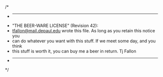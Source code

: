 /*
 * ----------------------------------------------------------------------------
 * "THE BEER-WARE LICENSE" (Revision 42):
 * <tfallon@mail.depaul.edu> wrote this file.  As long as you retain this notice you
 * can do whatever you want with this stuff. If we meet some day, and you think
 * this stuff is worth it, you can buy me a beer in return.   Tj Fallon
 * ----------------------------------------------------------------------------
 */
